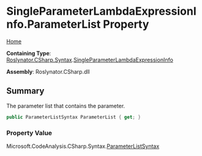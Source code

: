 # SingleParameterLambdaExpressionInfo\.ParameterList Property

[Home](../../../../../README.md)

**Containing Type**: [Roslynator.CSharp.Syntax](../../README.md)\.[SingleParameterLambdaExpressionInfo](../README.md)

**Assembly**: Roslynator\.CSharp\.dll

## Summary

The parameter list that contains the parameter\.

```csharp
public ParameterListSyntax ParameterList { get; }
```

### Property Value

Microsoft\.CodeAnalysis\.CSharp\.Syntax\.[ParameterListSyntax](https://docs.microsoft.com/en-us/dotnet/api/microsoft.codeanalysis.csharp.syntax.parameterlistsyntax)

